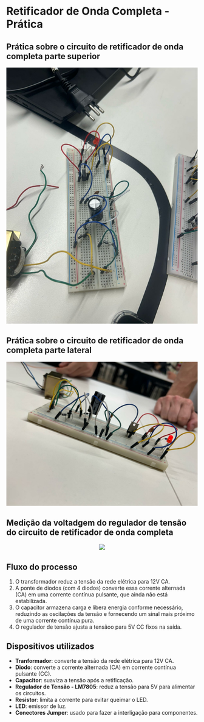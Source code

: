 # Retificador de Onda Completa - Prática

## Prática sobre o circuito de retificador de onda completa parte superior

<p align="center">
  <img src="./Images/Prática Cima.jpeg" width="700">
</p>

## Prática sobre o circuito de retificador de onda completa parte lateral

<p align="center">
  <img src="./Images/Prática Lado.jpeg" width="700">
</p>

## Medição da voltadgem do regulador de tensão do circuito de retificador de onda completa

<p align="center">
  <img src="./Images/Medida Voltagem.jpeg" width="700">
</p>

## Fluxo do processo
1. O transformador reduz a tensão da rede elétrica para 12V CA.
2. A ponte de diodos (com 4 diodos) converte essa corrente alternada (CA) em uma corrente contínua pulsante, que ainda não está estabilizada.
3. O capacitor armazena carga e libera energia conforme necessário, reduzindo as oscilações da tensão e fornecendo um sinal mais próximo de uma corrente contínua pura.
4. O regulador de tensão ajusta a tensãoo para 5V CC fixos na saída.

## Dispositivos utilizados
- **Tranformador**: converte a tensão da rede elétrica para 12V CA.
- **Diodo**: converte a corrente alternada (CA) em corrente contínua pulsante (CC).
- **Capacitor**: suaviza a tensão após a retificação.
- **Regulador de Tensão - LM7805**: reduz a tensão para 5V para alimentar os circuitos.
- **Resistor**: limita a corrente para evitar queimar o LED.
- **LED**: emissor de luz.
- **Conectores Jumper**: usado para fazer a interligação para componentes.
